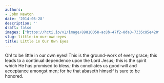 ```yaml
---
authors:
- John Newton
date: '2014-05-28'
description: ''
draft: false
images: ["https://hcti.io/v1/image/89810058-ac8b-47f2-8da0-7335c85e420f.png"]
slug: little-in-our-own-eyes
title: Little in Our Own Eyes
---
```


Oh! to be little in our own eyes! This is the ground-work of every grace; this leads to a continual dependence upon the Lord Jesus; this is the spirit which He has promised to bless; this conciliates us good-will and acceptance amongst men; for he that abaseth himself is sure to be honored.